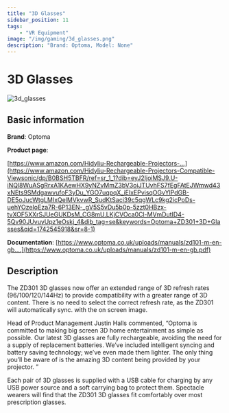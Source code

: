 ```yaml
---
title: "3D Glasses"
sidebar_position: 11
tags:
    - "VR Equipment"
image: "/img/gaming/3d_glasses.png"
description: "Brand: Optoma, Model: None"
---
```

# 3D Glasses

![3d_glasses](/img/gaming/3d_glasses.png)

## Basic information

**Brand**: Optoma

**Product page**: 



[https://www.amazon.com/Hidyliu-Rechargeable-Projectors-...](https://www.amazon.com/Hidyliu-Rechargeable-Projectors-Compatible-Viewsonic/dp/B0BSH5TBFR/ref=sr_1_1?dib=eyJ2IjoiMSJ9.U-iNQl8WuASgRrxA1KAewHX9yNZvMmZ3bV3oiJTUvhFS7fEgFAtEJWmwd43xNEts9SMdgawvufoF3yDu_YGO7uqpqX_iElxEPvisqOGvYlPdGB-DE5oJucWtgLMIxQelMVkvwR_SudKtSaci39c5qgWLc9kg2icPoDs-uehYOzeIoEza7R-6P13EN-_gV5S5vDu5b0p-5zzt0HBzx-tvXOF5XXrSJUeGUKDsM_CG8mU.LKjCVOca0Cl-MVmDutID4-5Qv90JUvuyUpz1eOskj_4&dib_tag=se&keywords=Optoma+ZD301+3D+Glasses&qid=1742545918&sr=8-1)

**Documentation**: [https://www.optoma.co.uk/uploads/manuals/zd101-m-en-gb....](https://www.optoma.co.uk/uploads/manuals/zd101-m-en-gb.pdf)

## Description

The ZD301 3D glasses now offer an extended range of 3D refresh rates \(96/100/120/144Hz\) to provide compatibility with a greater range of 3D content\. There is no need to select the correct refresh rate, as the ZD301 will automatically sync\. with the on screen image\.

 

 Head of Product Management Justin Halls commented, “Optoma is committed to making big screen 3D home entertainment as simple as possible\. Our latest 3D glasses are fully rechargeable, avoiding the need for a supply of replacement batteries\. We’ve included intelligent syncing and battery saving technology; we’ve even made them lighter\. The only thing you’ll be aware of is the amazing 3D content being provided by your projector\. ”

 

 Each pair of 3D glasses is supplied with a USB cable for charging by any USB power source and a soft carrying bag to protect them\. Spectacle wearers will find that the ZD301 3D glasses fit comfortably over most prescription glasses\.

